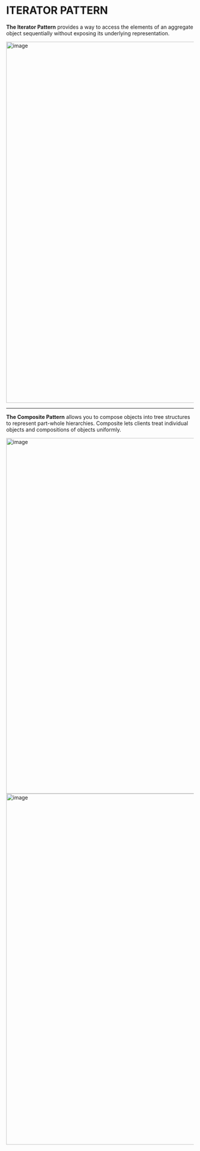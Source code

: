 # ITERATOR PATTERN

**The Iterator Pattern** provides a way to access the elements of an aggregate object sequentially without exposing its underlying representation.

<img width="967" alt="image" src="https://github.com/azamat-aminov/head-first-design-patterns/assets/63450583/4850efe7-2ce5-4f60-9294-d1d485818d15">

----------------

**The Composite Pattern** allows you to compose objects into tree structures to represent part-whole hierarchies. Composite lets clients treat individual objects and compositions of objects uniformly.

<img width="952" alt="image" src="https://github.com/azamat-aminov/head-first-design-patterns/assets/63450583/5ef47d37-e373-4e33-95c7-c5b097582b14">

<img width="940" alt="image" src="https://github.com/azamat-aminov/head-first-design-patterns/assets/63450583/2ee4c95c-345d-4f59-be2a-e81e117c0d5a">
